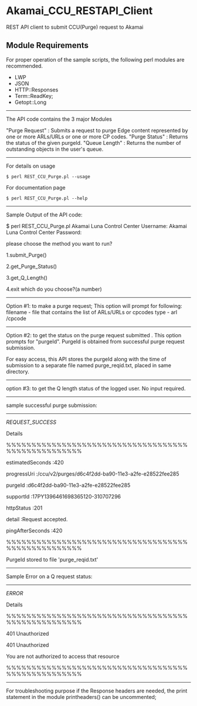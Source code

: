 # Akamai_CCU_RESTAPI_Client
REST API client to submit CCU(Purge) request to Akamai

Module Requirements
----------------------------------------------------

For proper operation of the sample scripts, the following perl modules are recommended.

 * LWP
 * JSON
 * HTTP::Responses
 * Term::ReadKey;
 * Getopt::Long 

----------------------------------------------------
The API code contains the 3 major Modules

"Purge Request" : Submits a request to purge Edge content represented by one or more ARLs/URLs or one or more CP codes.
"Purge Status"  : Returns the status of the given purgeId.
"Queue Length"  : Returns the number of outstanding objects in the user's queue.

----------------------------------------------------

For details on usage 

	$ perl REST_CCU_Purge.pl --usage

For documentation page

	$ perl REST_CCU_Purge.pl --help

	
----------------------------------------------------
	
Sample Output of the API code:

$ perl REST_CCU_Purge.pl
Akamai Luna Control Center Username: <test>
Akamai Luna Control Center Password:

please choose the method you want to run?

1.submit_Purge()

2.get_Purge_Status()

3.get_Q_Length()

4.exit
which do you choose?(a number)



*************************************************
Option #1: to make a purge request;
This option will prompt for  following:
	filename - file that contains the list of ARLs/URLs or cpcodes
	type	 - arl /cpcode

*************************************************
Option #2: to get the status on the purge request submitted .
This option prompts for "purgeId".
PurgeId  is obtained from successful purge request submission.

For easy access, this API stores the purgeId along with the time of submission to a separate file named purge_reqid.txt, placed in same directory.

**************************************************
option #3: to get the Q length status of the logged user.
No input required.

**************************************************

sample successful purge submission:

---------------------------------------------------------------------------------------
 _REQUEST_SUCCESS_

 Details

%%%%%%%%%%%%%%%%%%%%%%%%%%%%%%%%%%%%%%%%%%%%%%%%%%%


estimatedSeconds        :420

 progressUri    :/ccu/v2/purges/d6c4f2dd-ba90-11e3-a2fe-e28522fee285

 purgeId        :d6c4f2dd-ba90-11e3-a2fe-e28522fee285

 supportId      :17PY1396461698365120-310707296

 httpStatus     :201

 detail :Request accepted.

 pingAfterSeconds       :420


%%%%%%%%%%%%%%%%%%%%%%%%%%%%%%%%%%%%%%%%%%%%%%%%%%%

PurgeId stored to file 'purge_reqid.txt'

---------------------------------------------------------------------------------------


Sample Error on a Q request status:

---------------------------------------------------------------------------------------
 _ERROR_

 Details

%%%%%%%%%%%%%%%%%%%%%%%%%%%%%%%%%%%%%%%%%%%%%%%%%%%

401 Unauthorized

401 Unauthorized


You are not authorized to access that resource


%%%%%%%%%%%%%%%%%%%%%%%%%%%%%%%%%%%%%%%%%%%%%%%%%%%

---------------------------------------------------------------------------------------

For troubleshooting purpose if the Response headers are needed, the print statement in the module printheaders() can be uncommented;
